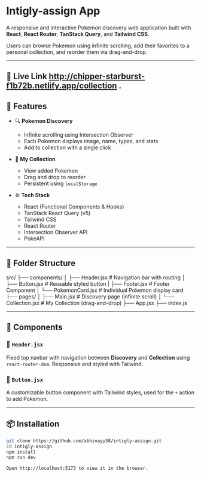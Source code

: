 # Intigly-assign App

A responsive and interactive Pokemon discovery web application built with **React**, **React Router**, **TanStack Query**, and **Tailwind CSS**.

Users can browse Pokemon using infinite scrolling, add their favorites to a personal collection, and reorder them via drag-and-drop.

---

## 🚀 Live Link http://chipper-starburst-f1b72b.netlify.app/collection .

## 🚀 Features

- 🔍 **Pokemon Discovery**

  - Infinite scrolling using Intersection Observer
  - Each Pokemon displays image, name, types, and stats
  - Add to collection with a single click

- 📁 **My Collection**

  - View added Pokemon
  - Drag and drop to reorder
  - Persistent using `localStorage`

- ⚙️ **Tech Stack**
  - React (Functional Components & Hooks)
  - TanStack React Query (v5)
  - Tailwind CSS
  - React Router
  - Intersection Observer API
  - PokeAPI

---

## 📁 Folder Structure

src/
├── components/
│ ├── Header.jsx # Navigation bar with routing
│ ├── Button.jsx # Reusable styled button
| ├── Footer.jsx # Footer Component
│ └── PokemonCard.jsx # Individual Pokemon display card
├── pages/
│ ├── Main.jsx # Discovery page (infinite scroll)
│ └── Collection.jsx # My Collection (drag-and-drop)
├── App.jsx
├── index.js

---

## 🧱 Components

### 🔹 `Header.jsx`

Fixed top navbar with navigation between **Discovery** and **Collection** using `react-router-dom`. Responsive and styled with Tailwind.

### 🔹 `Button.jsx`

A customizable button component with Tailwind styles, used for the `+` action to add Pokemon.

---

## 📦 Installation

```bash
git clone https://github.com/abhinayy58/intigly-assign.git
cd intigly-assign
npm install
npm run dev

Open http://localhost:5173 to view it in the browser.

```
